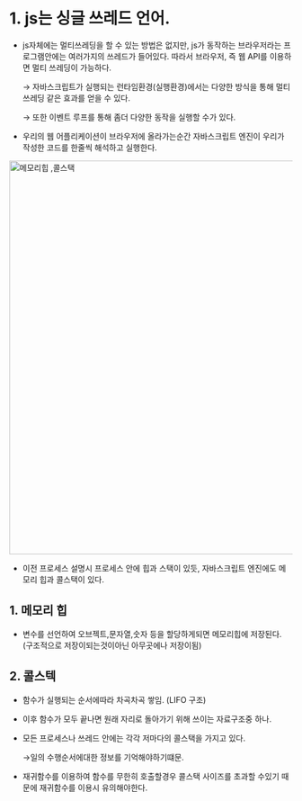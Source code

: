 # 1. js는 싱글 쓰레드 언어.

- js자체에는 멀티쓰레딩을 할 수 있는 방법은 없지만, js가 동작하는 브라우저라는 프로그램안에는 여러가지의 쓰레드가 들어있다. 따라서 브라우저, 즉 웹 API를 이용하면 멀티 쓰레딩이 가능하다.

  → 자바스크립트가 실행되는 런타임환경(실행환경)에서는 다양한 방식을 통해 멀티쓰레딩 같은 효과를 얻을 수 있다.

  → 또한 이벤트 루프를 통해 좀더 다양한 동작을 실행할 수가 있다.

- 우리의 웹 어플리케이션이 브라우저에 올라가는순간 자바스크립트 엔진이 우리가 작성한 코드를 한줄씩 해석하고 실행한다.


<img width="700" alt="메모리힙 ,콜스택" src="https://user-images.githubusercontent.com/58588011/118498906-6fc7ae00-b761-11eb-9465-579582364924.png">

- 이전 프로세스 설명시 프로세스 안에 힙과 스택이 있듯, 자바스크립트 엔진에도 메모리 힙과 콜스택이 있다.

## 1. 메모리 힙 
- 변수를 선언하여 오브젝트,문자열,숫자 등을 할당하게되면 메모리힙에 저장된다. (구조적으로 저장이되는것이아닌 아무곳에나 저장이됨)

## 2. 콜스텍 
-  함수가 실행되는 순서에따라 차곡차곡 쌓임. (LIFO 구조)

- 이후 함수가 모두 끝나면 원래 자리로 돌아가기 위해 쓰이는 자료구조중 하나.
- 모든 프로세스나 쓰레드 안에는 각각 저마다의 콜스택을 가지고 있다.

     →일의 수행순서에대한 정보를 기억해야하기떄문.

- 재귀함수를 이용하여 함수를 무한히 호출할경우 콜스택 사이즈를 초과할 수있기 때문에 재귀함수를 이용시 유의해야한다.
